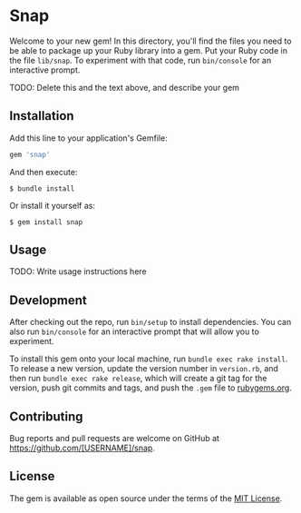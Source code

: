 # Snap

Welcome to your new gem! In this directory, you'll find the files you need to be able to package up your Ruby library into a gem. Put your Ruby code in the file `lib/snap`. To experiment with that code, run `bin/console` for an interactive prompt.

TODO: Delete this and the text above, and describe your gem

## Installation

Add this line to your application's Gemfile:

```ruby
gem 'snap'
```

And then execute:

    $ bundle install

Or install it yourself as:

    $ gem install snap

## Usage

TODO: Write usage instructions here

## Development

After checking out the repo, run `bin/setup` to install dependencies. You can also run `bin/console` for an interactive prompt that will allow you to experiment.

To install this gem onto your local machine, run `bundle exec rake install`. To release a new version, update the version number in `version.rb`, and then run `bundle exec rake release`, which will create a git tag for the version, push git commits and tags, and push the `.gem` file to [rubygems.org](https://rubygems.org).

## Contributing

Bug reports and pull requests are welcome on GitHub at https://github.com/[USERNAME]/snap.


## License

The gem is available as open source under the terms of the [MIT License](https://opensource.org/licenses/MIT).
